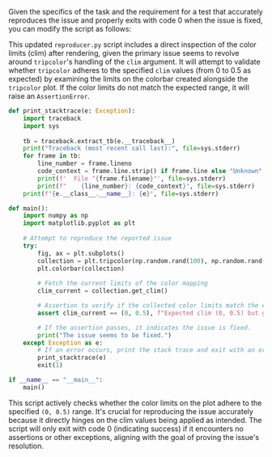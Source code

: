 Given the specifics of the task and the requirement for a test that accurately reproduces the issue and properly exits with code 0 when the issue is fixed, you can modify the script as follows:

This updated `reproducer.py` script includes a direct inspection of the color limits (clim) after rendering, given the primary issue seems to revolve around `tripcolor`'s handling of the `clim` argument. It will attempt to validate whether `tripcolor` adheres to the specified `clim` values (from 0 to 0.5 as expected) by examining the limits on the colorbar created alongside the `tripcolor` plot. If the color limits do not match the expected range, it will raise an `AssertionError`.

```python
def print_stacktrace(e: Exception):
    import traceback
    import sys
    
    tb = traceback.extract_tb(e.__traceback__)
    print("Traceback (most recent call last):", file=sys.stderr)
    for frame in tb:
        line_number = frame.lineno
        code_context = frame.line.strip() if frame.line else "Unknown"
        print(f'  File "{frame.filename}"', file=sys.stderr)
        print(f"    {line_number}: {code_context}", file=sys.stderr)
    print(f"{e.__class__.__name__}: {e}", file=sys.stderr)

def main():
    import numpy as np
    import matplotlib.pyplot as plt
    
    # Attempt to reproduce the reported issue
    try:
        fig, ax = plt.subplots()
        collection = plt.tripcolor(np.random.rand(100), np.random.rand(100), np.random.rand(100), clim=(0, 0.5))
        plt.colorbar(collection)
        
        # Fetch the current limits of the color mapping
        clim_current = collection.get_clim()

        # Assertion to verify if the collected color limits match the expected (0, 0.5)
        assert clim_current == (0, 0.5), f"Expected clim (0, 0.5) but got {clim_current}"

        # If the assertion passes, it indicates the issue is fixed.
        print("The issue seems to be fixed.")
    except Exception as e:
        # If an error occurs, print the stack trace and exit with an error code.
        print_stacktrace(e)
        exit(1)

if __name__ == "__main__":
    main()
```

This script actively checks whether the color limits on the plot adhere to the specified `(0, 0.5)` range. It's crucial for reproducing the issue accurately because it directly hinges on the clim values being applied as intended. The script will only exit with code 0 (indicating success) if it encounters no assertions or other exceptions, aligning with the goal of proving the issue's resolution.